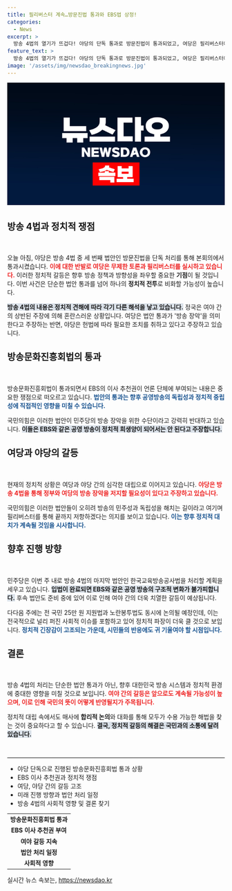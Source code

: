 ```yaml
---
title: 필리버스터 계속…방문진법 통과와 EBS법 상정!
categories:
  - News
excerpt: >
  방송 4법의 열기가 뜨겁다! 야당의 단독 통과로 방문진법이 통과되었고, 여당은 필리버스터에 나섰다. 마지막 법안인 한국교육방송공사법이 향후 국회에서 뜨거운 논란을 예고한다. 과연 방송장악의 우려는 해소될 수 있을까?
feature_text: >
  방송 4법의 열기가 뜨겁다! 야당의 단독 통과로 방문진법이 통과되었고, 여당은 필리버스터에 나섰다. 마지막 법안인 한국교육방송공사법이 향후 국회에서 뜨거운 논란을 예고한다. 과연 방송장악의 우려는 해소될 수 있을까?
image: '/assets/img/newsdao_breakingnews.jpg'
---
```


<p><img src="/assets/img/newsdao_breakingnews.jpg" alt="implanttips 속보" /></p>

<h2 data-ke-size="size26">방송 4법과 정치적 쟁점</h2>

<p data-ke-size="size16">&nbsp;</p>

<p>오늘 아침, 야당은 방송 4법 중 세 번째 법안인 방문진법을 단독 처리를 통해 본회의에서 통과시켰습니다. <b><span style="color: #ee2323;">이에 대한 반발로 여당은 무제한 토론과 필리버스터를 실시하고 있습니다.</span></b> 이러한 정치적 갈등은 향후 방송 정책과 방향성을 좌우할 중요한 <b>기점</b>이 될 것입니다. 이번 사건은 단순한 법안 통과를 넘어 하나의 <b>정치적 전투</b>로 비화할 가능성이 높습니다. </p>

<p><b><span style="background-color: #21538527;">방송 4법의 내용은 정치적 견해에 따라 각기 다른 해석을 낳고 있습니다.</span></b> 정국은 여야 간의 상반된 주장에 의해 혼란스러운 상황입니다. 여당은 법안 통과가 '방송 장악'을 의미한다고 주장하는 반면, 야당은 헌법에 따라 필요한 조치를 취하고 있다고 주장하고 있습니다.</p>

<h2 data-ke-size="size26">방송문화진흥회법의 통과</h2>

<p data-ke-size="size16">&nbsp;</p>

<p>방송문화진흥회법이 통과되면서 EBS의 이사 추천권이 언론 단체에 부여되는 내용은 중요한 쟁점으로 떠오르고 있습니다. <b><span style="color: #1a5490;">법안의 통과는 향후 공영방송의 독립성과 정치적 중립성에 직접적인 영향을 미칠 수 있습니다.</span></b> </p>

<p>국민의힘은 이러한 법안이 민주당의 방송 장악을 위한 수단이라고 강력히 반대하고 있습니다. <b><span style="background-color: #21538527;">이들은 EBS와 같은 공영 방송이 정치적 희생양이 되어서는 안 된다고 주장합니다.</span></b> </p>

<h2 data-ke-size="size26">여당과 야당의 갈등</h2>

<p data-ke-size="size16">&nbsp;</p>

<p>현재의 정치적 상황은 여당과 야당 간의 심각한 대립으로 이어지고 있습니다. <b><span style="color: #ee2323;">야당은 방송 4법을 통해 정부와 여당의 방송 장악을 저지할 필요성이 있다고 주장하고 있습니다.</span></b> </p>

<p>국민의힘은 이러한 법안들이 오히려 방송의 민주성과 독립성을 해치는 길이라고 여기며 필리버스터를 통해 끝까지 저항하겠다는 의지를 보이고 있습니다. <b><span style="color: #1a5490;">이는 향후 정치적 대치가 계속될 것임을 시사합니다.</span></b> </p>

<h2 data-ke-size="size26">향후 진행 방향</h2>

<p data-ke-size="size16">&nbsp;</p>

<p>민주당은 이번 주 내로 방송 4법의 마지막 법안인 한국교육방송공사법을 처리할 계획을 세우고 있습니다. <b><span style="background-color: #21538527;">입법이 완료되면 EBS와 같은 공영 방송의 구조적 변화가 불가피합니다.</span></b> 후속 법안도 준비 중에 있어 이로 인해 여야 간의 더욱 치열한 갈등이 예상됩니다. </p>

<p>다다음 주에는 전 국민 25만 원 지원법과 노란봉투법도 동시에 논의될 예정인데, 이는 전국적으로 널리 퍼진 사회적 이슈를 포함하고 있어 정치적 파장이 더욱 클 것으로 보입니다. <b><span style="color: #1a5490;">정치적 긴장감이 고조되는 가운데, 시민들의 반응에도 귀 기울여야 할 시점입니다.</span></b> </p>

<h2 data-ke-size="size26">결론</h2>

<p data-ke-size="size16">&nbsp;</p>

<p>방송 4법의 처리는 단순한 법안 통과가 아닌, 향후 대한민국 방송 시스템과 정치적 환경에 중대한 영향을 미칠 것으로 보입니다. <b><span style="color: #ee2323;">여야 간의 갈등은 앞으로도 계속될 가능성이 높으며, 이로 인해 국민의 뜻이 어떻게 반영될지가 주목됩니다.</span></b> </p>

<p>정치적 대립 속에서도 매사에 <b>합리적 논의</b>와 대화를 통해 모두가 수용 가능한 해법을 찾는 것이 중요하다고 할 수 있습니다. <b><span style="background-color: #21538527;">결국, 정치적 갈등의 해결은 국민과의 소통에 달려 있습니다.</span></b> </p>

<p data-ke-size="size16">&nbsp;</p>

<hr style="color: #000000; background-color: #000000; height: 1px;">

<ul>
    <li>야당 단독으로 진행된 방송문화진흥회법 통과 상황</li>
    <li>EBS 이사 추천권과 정치적 쟁점</li>
    <li>여당, 야당 간의 갈등 고조</li>
    <li>미래 진행 방향과 법안 처리 일정</li>
    <li>방송 4법의 사회적 영향 및 결론 찾기</li>
</ul>

<table>
    <tr>
        <td style="text-align: center; height: 17px;"><b>방송문화진흥회법 통과</b></td>
    </tr>
    <tr>
        <td style="text-align: center; height: 17px;"><b>EBS 이사 추천권 부여</b></td>
    </tr>
    <tr>
        <td style="text-align: center; height: 17px;"><b>여야 갈등 지속</b></td>
    </tr>
    <tr>
        <td style="text-align: center; height: 17px;"><b>법안 처리 일정</b></td>
    </tr>
    <tr>
        <td style="text-align: center; height: 17px;"><b>사회적 영향</b></td>
    </tr>
</table>
실시간 뉴스 속보는, <a href="https://newsdao.kr" rel="dofollow">https://newsdao.kr</a>


